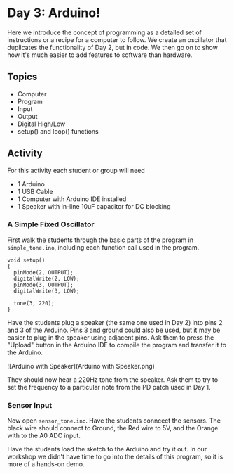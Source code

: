 Day 3: Arduino!
===============

Here we introduce the concept of programming as a detailed set of instructions
or a recipe for a computer to follow. We create an oscillator that duplicates
the functionality of Day 2, but in code. We then go on to show how it's much
easier to add features to software than hardware.

Topics
------

* Computer
* Program
* Input
* Output
* Digital High/Low
* setup() and loop() functions

Activity
--------

For this activity each student or group will need

* 1 Arduino
* 1 USB Cable
* 1 Computer with Arduino IDE installed
* 1 Speaker with in-line 10uF capacitor for DC blocking

### A Simple Fixed Oscillator

First walk the students through the basic parts of the program in
`simple_tone.ino`, including each function call used in the program.

    void setup()
    {
      pinMode(2, OUTPUT);
      digitalWrite(2, LOW);
      pinMode(3, OUTPUT);
      digitalWrite(3, LOW);

      tone(3, 220);
    }

Have the students plug a speaker (the same one used in Day 2) into pins 2 and 3
of the Arduino. Pins 3 and ground could also be used, but it may be easier to
plug in the speaker using adjacent pins. Ask them to press the "Upload" button
in the Arduino IDE to compile the program and transfer it to the Arduino.

![Arduino with Speaker](Arduino with Speaker.png)

They should now hear a 220Hz tone from the speaker. Ask them to try to set the
frequency to a particular note from the PD patch used in Day 1.

### Sensor Input

Now open `sensor_tone.ino`. Have the students conncect the sensors. The black
wire should connect to Ground, the Red wire to 5V, and the Orange with to the
A0 ADC input.

Have the students load the sketch to the Arduino and try it out. In our
workshop we didn't have time to go into the details of this program, so it is
more of a hands-on demo.

